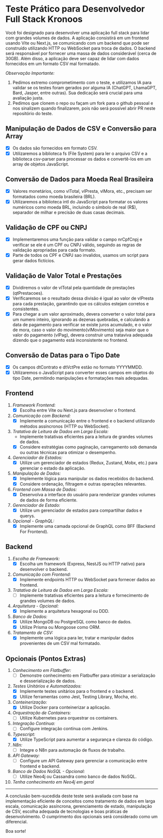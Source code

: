 # Teste Prático para Desenvolvedor Full Stack Kronoos

Você foi designado para desenvolver uma aplicação full stack para lidar com grandes volumes de dados. A aplicação consistirá em um frontend usando Vite ou Next.js, se comunicando com um backend que pode ser construído utilizando HTTP ou WebSocket para troca de dados. O backend será responsável por fornecer uma massa de dados considerável (cerca de 30GB). Além disso, a aplicação deve ser capaz de lidar com dados fornecidos em um formato CSV mal formatado.

*Observação Importante:*
1. Pedimos extremo comprometimento com o teste, e utilizamos IA para validar se os testes foram gerados por alguma IA (ChatGPT, LhamaGPT, Bard, Jasper, entre outras). Sua dedicação será crucial para uma avaliação justa.
2. Pedimos que clonem o repo ou façam um fork para o github pessoal e nos sinalizem quando finalizarem, pois não será possível abrir PR neste repositório do teste.

## Manipulação de Dados de CSV e Conversão para Array
 
- [x] Os dados são fornecidos em formato CSV.
- [x] Utilizaremos a biblioteca fs (File System) para ler o arquivo CSV e a biblioteca csv-parser para processar os dados e convertê-los em um array de objetos JavaScript.

## Conversão de Dados para Moeda Real Brasileira

- [x] Valores monetários, como vlTotal, vlPresta, vlMora, etc., precisam ser formatados como moeda brasileira (BRL).
- [x] Utilizaremos a biblioteca intl do JavaScript para formatar os valores numéricos como moeda BRL, incluindo o símbolo de real (R$), separador de milhar e precisão de duas casas decimais.

## Validação de CPF ou CNPJ

- [x] Implementaremos uma função para validar o campo nrCpfCnpj e verificar se ele é um CPF ou CNPJ válido, seguindo as regras de validação apropriadas para cada formato.
- [x] Parte de todos os CPF e CNPJ sao invalidos, usamos um script para gerar dados fictícios. 

## Validação de Valor Total e Prestações

- [x] Dividiremos o valor de vlTotal pela quantidade de prestações (qtPrestacoes).
- [x] Verificaremos se o resultado dessa divisão é igual ao valor de vlPresta para cada prestação, garantindo que os cálculos estejam corretos e consistentes.
- [x] Para chegar a um valor aproximado, devera converter o valor total para um numero inteiro, ignorando as dezenas quebradas, e calculando a data de pagamento para verificar se existe juros acumulado, e o valor de mora, caso o valor do movimento(vlMovimento) seja maior que o valor do pagamento (vlPag), devera construir uma trataviva adequada dizendo que o pagamento está inconsistente no frontend.

## Conversão de Datas para o Tipo Date

- [x] Os campos dtContrato e dtVctPre estão no formato YYYYMMDD.
- [x] Utilizaremos o JavaScript para converter esses campos em objetos do tipo Date, permitindo manipulações e formatações mais adequadas.

## Frontend

1. *Framework Frontend:*
   - [x] Escolha entre Vite ou Next.js para desenvolver o frontend.

2. *Comunicação com Backend:*
   - [x] Implemente a comunicação entre o frontend e o backend utilizando métodos assíncronos (HTTP ou WebSocket).

3. *Tratativa de Leitura de Dados em Larga Escala:*
   - Implemente tratativas eficientes para a leitura de grandes volumes de dados.
   - [x] Considere estratégias como paginação, carregamento sob demanda ou outras técnicas para otimizar o desempenho.

4. *Gerenciador de Estados:*
   - [x] Utilize um gerenciador de estados (Redux, Zustand, Mobx, etc.) para gerenciar o estado da aplicação.

5. *Manipulação de Dados:*
   - [x] Implemente lógica para manipular os dados recebidos do backend.
   - [x] Considere ordenação, filtragem e outras operações relevantes.

6. *Frontend com Massa de Dados:*
   - [x] Desenvolva a interface do usuário para renderizar grandes volumes de dados de forma eficiente.

7. *Gerenciador de Estado:*
   - [x] Utilize um gerenciador de estados para compartilhar dados e querys.

8. *Opcional - GraphQL:*
   - [x] Implemente uma camada opcional de GraphQL como BFF (Backend For Frontend).

## Backend

1. *Escolha de Framework:*
   - [x] Escolha um framework (Express, NestJS ou HTTP nativo) para desenvolver o backend.

2. *Comunicação com Frontend:*
   - [x] Implemente endpoints HTTP ou WebSocket para fornecer dados ao frontend.

3. *Tratativa de Leitura de Dados em Larga Escala:*
   - [ ] Implemente tratativas eficientes para a leitura e fornecimento de grandes volumes de dados.

4. *Arquitetura - Opcional:*
   - [x] Implemente a arquitetura hexagonal ou DDD.

5. *Banco de Dados:*
   - [x] Utilize MongoDB ou PostgreSQL como banco de dados.
   - [x] Utilize Prisma ou Mongoose como ORM.

6. *Tratamento de CSV:*
   - [x] Implemente uma lógica para ler, tratar e manipular dados provenientes de um CSV mal formatado.

## Opcionais (Pontos Extras)

1. *Conhecimento em Flatbuffer:*
   - [ ] Demonstre conhecimento em Flatbuffer para otimizar a serialização e desserialização de dados.

2. *Testes Unitários e Automatizados:*
   - [x] Implemente testes unitários para o frontend e o backend.
   - [x] Utilize ferramentas como Jest, Testing Library, Mocha, etc.

3. *Conteinerização:*
   - [x] Utilize Docker para conteinerizar a aplicação.

4. *Orquestração de Containers:*
   - [ ] Utilize Kubernetes para orquestrar os containers.

5. *Integração Contínua:*
   - [ ] Configure integração contínua com Jenkins.

6. *Typescript:*
   - [x] Utilize TypeScript para aumentar a segurança e clareza do código.

7. *N8n:*
   - [ ] Integre o N8n para automação de fluxos de trabalho.

8. *API Gateway:*
   - [ ] Configure um API Gateway para gerenciar a comunicação entre frontend e backend.

9. *Banco de Dados NoSQL - Opcional:*
   - [ ] Utilize Neo4j ou Cassandra como banco de dados NoSQL.

10. *Tenha conhecimento em Neo4j em geral*

---

A conclusão bem-sucedida deste teste será avaliada com base na implementação eficiente de conceitos como tratamento de dados em larga escala, comunicação assíncrona, gerenciamento de estado, manipulação de CSV, escolha adequada de tecnologias e boas práticas de desenvolvimento. O cumprimento dos opcionais será considerado como um diferencial.

Boa sorte!
